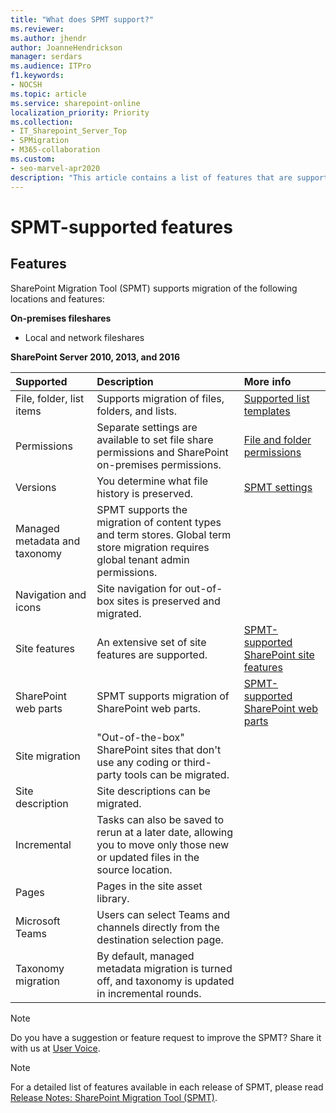 ```yaml
---
title: "What does SPMT support?"
ms.reviewer: 
ms.author: jhendr
author: JoanneHendrickson
manager: serdars
ms.audience: ITPro
f1.keywords:
- NOCSH
ms.topic: article
ms.service: sharepoint-online
localization_priority: Priority
ms.collection: 
- IT_Sharepoint_Server_Top
- SPMigration
- M365-collaboration
ms.custom:
- seo-marvel-apr2020
description: "This article contains a list of features that are supported in the SharePoint Migration Tool (SPMT)."
---
```


# SPMT-supported features


## Features
SharePoint Migration Tool (SPMT) supports migration of the following locations and features:

**On-premises fileshares**
- Local and network fileshares

**SharePoint Server 2010, 2013, and 2016**

| Supported | Description | More info |
|:-----|:-----|:-----|
|File, folder, list items|Supports migration of files, folders, and lists.|[Supported list templates](sharepoint-migration-supported-list-templates.md)|
|Permissions|Separate settings are available to set file share permissions and SharePoint on-premises permissions. |[File and folder permissions](understanding-permissions-when-migrating.md)|
|Versions|You determine what file history is preserved.|[SPMT settings](spmt-settings.md)|
|Managed metadata and taxonomy|SPMT supports the migration of content types and term stores. Global term store migration requires global tenant admin permissions.||
|Navigation and icons|Site navigation for out-of-box sites is preserved and migrated.||
|Site features|An extensive set of site features are supported.|[SPMT-supported SharePoint site features](spmt-supported-site-features.md)|
|SharePoint web parts|SPMT supports migration of SharePoint web parts.| [SPMT-supported SharePoint web parts](spmt-supported-webparts.md)|
|Site migration|"Out-of-the-box" SharePoint sites that don't use any coding or third-party tools can be migrated.||
|Site description|Site descriptions can be migrated.||
|Incremental|Tasks can also be saved to rerun at a later date, allowing you to move only those new or updated files in the source location.||
|Pages|Pages in the site asset library.||
|Microsoft Teams|Users can select Teams and channels directly from the destination selection page.||
|Taxonomy migration|By default, managed metadata migration is turned off, and taxonomy is updated in incremental rounds.||

> [!Note]
> Do you have a suggestion or feature request to improve the SPMT? Share it with us at [User Voice](https://sharepoint.uservoice.com/forums/282887-sharepoint-hybrid-or-migration-to-office365).

> [!Note]
> For a detailed list of features available in each release of SPMT, please read [Release Notes: SharePoint Migration Tool (SPMT)](new-and-improved-features-in-the-sharepoint-migration-tool.md).
